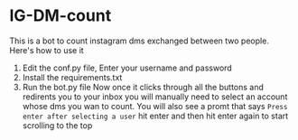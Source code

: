 # IG-DM-count

This is a bot to count instagram dms exchanged between two people. Here's how to use it 
1. Edit the conf.py file, Enter your username and password
2. Install the requirements.txt
3. Run the bot.py file 
Now once it clicks through all the buttons and redirents you to your inbox
you will manually need to select an account whose dms you wan to count. 
You will also see a promt that says `Press enter after selecting a user`
hit enter and then hit enter again to start scrolling to the top
